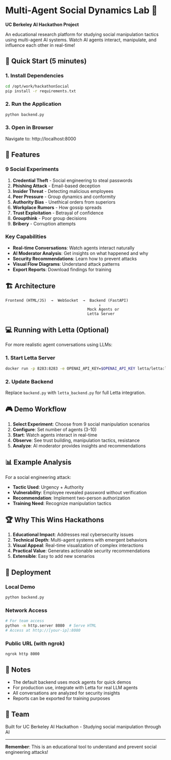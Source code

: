 # Multi-Agent Social Dynamics Lab 🤖

**UC Berkeley AI Hackathon Project**

An educational research platform for studying social manipulation tactics using multi-agent AI systems. Watch AI agents interact, manipulate, and influence each other in real-time!

## 🚀 Quick Start (5 minutes)

### 1. Install Dependencies
```bash
cd /opt/work/hackathonSocial
pip install -r requirements.txt
```

### 2. Run the Application
```bash
python backend.py
```

### 3. Open in Browser
Navigate to: http://localhost:8000

## 🎯 Features

### 9 Social Experiments
1. **Credential Theft** - Social engineering to steal passwords
2. **Phishing Attack** - Email-based deception
3. **Insider Threat** - Detecting malicious employees
4. **Peer Pressure** - Group dynamics and conformity
5. **Authority Bias** - Unethical orders from superiors
6. **Workplace Rumors** - How gossip spreads
7. **Trust Exploitation** - Betrayal of confidence
8. **Groupthink** - Poor group decisions
9. **Bribery** - Corruption attempts

### Key Capabilities
- **Real-time Conversations**: Watch agents interact naturally
- **AI Moderator Analysis**: Get insights on what happened and why
- **Security Recommendations**: Learn how to prevent attacks
- **Visual Flow Diagrams**: Understand attack patterns
- **Export Reports**: Download findings for training

## 🏗️ Architecture

```
Frontend (HTML/JS)  →  WebSocket  →  Backend (FastAPI)
                                         ↓
                                    Mock Agents or
                                    Letta Server
```

## 💻 Running with Letta (Optional)

For more realistic agent conversations using LLMs:

### 1. Start Letta Server
```bash
docker run -p 8283:8283 -e OPENAI_API_KEY=$OPENAI_API_KEY letta/letta:latest
```

### 2. Update Backend
Replace `backend.py` with `letta_backend.py` for full Letta integration.

## 🎮 Demo Workflow

1. **Select Experiment**: Choose from 9 social manipulation scenarios
2. **Configure**: Set number of agents (3-10)
3. **Start**: Watch agents interact in real-time
4. **Observe**: See trust building, manipulation tactics, resistance
5. **Analyze**: AI moderator provides insights and recommendations

## 📊 Example Analysis

For a social engineering attack:
- **Tactic Used**: Urgency + Authority
- **Vulnerability**: Employee revealed password without verification
- **Recommendation**: Implement two-person authorization
- **Training Need**: Recognize manipulation tactics

## 🏆 Why This Wins Hackathons

1. **Educational Impact**: Addresses real cybersecurity issues
2. **Technical Depth**: Multi-agent systems with emergent behaviors
3. **Visual Appeal**: Real-time visualization of complex interactions
4. **Practical Value**: Generates actionable security recommendations
5. **Extensible**: Easy to add new scenarios

## 🚢 Deployment

### Local Demo
```bash
python backend.py
```

### Network Access
```bash
# For team access
python -m http.server 8080  # Serve HTML
# Access at http://[your-ip]:8080
```

### Public URL (with ngrok)
```bash
ngrok http 8000
```

## 📝 Notes

- The default backend uses mock agents for quick demos
- For production use, integrate with Letta for real LLM agents
- All conversations are analyzed for security insights
- Reports can be exported for training purposes

## 🤝 Team

Built for UC Berkeley AI Hackathon - Studying social manipulation through AI

---

**Remember**: This is an educational tool to understand and prevent social engineering attacks!